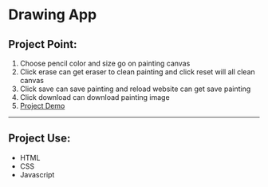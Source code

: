 # Drawing App

## Project Point:

1. Choose pencil color and size go on painting canvas
2. Click erase can get eraser to clean painting and click reset will all clean canvas
3. Click save can save painting and reload website can get save painting
4. Click download can download painting image
5. [Project Demo](https://day-project.zkhsin.now.sh/Drawing%20App/)

---

## Project Use:

- HTML
- CSS
- Javascript
